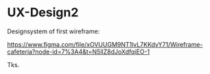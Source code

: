 # UX-Design2

Designsystem of first wireframe:

https://www.figma.com/file/xOVUUGM9NT1lvL7KKdvY71/Wireframe-cafeteria?node-id=7%3A4&t=N5lIZ8dJoXdfqiEO-1

Tks.

